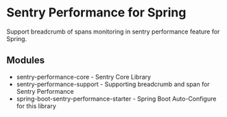 # Sentry Performance for Spring

Support breadcrumb of spans monitoring in sentry performance feature for Spring.


## Modules

* sentry-performance-core - Sentry Core Library
* sentry-performance-support - Supporting breadcrumb and span for Sentry Performance
* spring-boot-sentry-performance-starter - Spring Boot Auto-Configure for this library

<!--
## Usage

Add the following to your dependencies in `build.gradle`.

```groovy
implementation group: 'kr.pe.karsei.helper', name: 'sentry-performance-core', version: '1.0.0'
implementation group: 'kr.pe.karsei.helper', name: 'sentry-performance-support', version: '1.0.0'
```

If you are using Spring Boot, you can use it as it is automatically set by putting the following.

```groovy
implementation group: 'kr.pe.karsei.helper', name: 'spring-boot-sentry-performance-starter', version: '1.0.0'
```

If you want to exclude automatic settings, set `sentry.performance-enabled` to `false`.
-->
